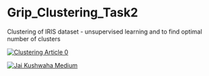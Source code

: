 # Grip_Clustering_Task2
Clustering of IRIS dataset - unsupervised learning and to find optimal number of clusters

<a target="_blank" href="https://github-readme-medium-recent-article.vercel.app/medium/@jaikushwaha7/2"><img src="https://github-readme-medium-recent-article.vercel.app/medium/@jaikushwaha7/" alt="Clustering Article 0"> 

[![Jai Kushwaha Medium](https://github-readme-medium.vercel.app/?username=jaikushwaha7)](https://medium.com/@jaikushwaha7)

